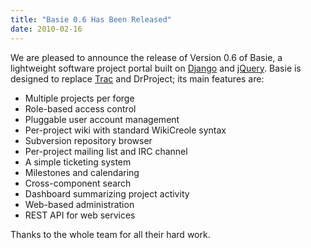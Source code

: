 ```yaml
---
title: "Basie 0.6 Has Been Released"
date: 2010-02-16
---
```

We are pleased to announce the release of Version 0.6 of Basie, a lightweight software project portal built on <a href="http://www.djangoproject.com/">Django</a> and <a href="http://jquery.com/">jQuery</a>. Basie is designed to replace <a href="http://trac.edgewall.org">Trac</a> and DrProject; its main features are:
<ul>
  <li>Multiple projects per forge</li>
  <li>Role-based access control</li>
  <li>Pluggable user account management</li>
  <li>Per-project wiki with standard WikiCreole syntax</li>
  <li>Subversion repository browser</li>
  <li>Per-project mailing list and IRC channel</li>
  <li>A simple ticketing system</li>
  <li>Milestones and calendaring</li>
  <li>Cross-component search</li>
  <li>Dashboard summarizing project activity</li>
  <li>Web-based administration</li>
  <li>REST API for web services</li>
</ul>
Thanks to the whole team for all their hard work.
